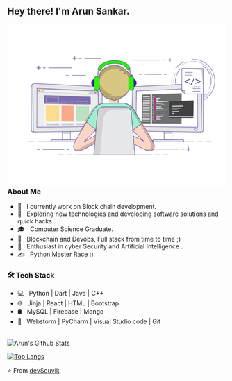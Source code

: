 <h2> Hey there! I'm Arun Sankar.</h2>
<img align="right" alt="GIF" src="https://raw.githubusercontent.com/ArunSankarKs/public_endpoints/main/background.gif" width="500"/>

<h3> About Me </h3>

- 🔭 &nbsp; I currently work on Block chain development.
- 🤔 &nbsp; Exploring new technologies and developing software solutions and quick hacks.
- 🎓 &nbsp; Computer Science Graduate.
- 💼 &nbsp; Blockchain and Devops, Full stack from time to time ;)
- 🌱 &nbsp; Enthusiast in cyber Security and Artificial Intelligence .
- ✍️ &nbsp; Python Master Race :)

<h3>🛠 Tech Stack</h3>

- 💻 &nbsp; Python | Dart | Java | C++  
- 🌐 &nbsp; Jinja | React | HTML | Bootstrap 
- 🛢 &nbsp; MySQL | Firebase | Mongo 
- 🔧 &nbsp; Webstorm | PyCharm | Visual Studio code | Git

<br>

<img align="center" src="https://github-readme-stats.vercel.app/api?username=ArunSankarks&include_all_commits=true&count_private=true&show_icons=true&line_height=20&title_color=7A7ADB&icon_color=2234AE&text_color=D3D3D3&bg_color=0,000000,130F40" alt="Arun's Github Stats">

</br>

[![Top Langs](https://github-readme-stats.vercel.app/api/top-langs/?username=Arunsankarks&layout=compact&text_color=daf7dc&bg_color=151515)](https://github.com/ArunSankarks/github-readme-stats)



⭐️ From [devSouvik](https://github.com/ArunSankarks)
